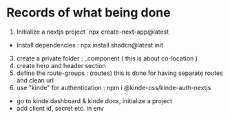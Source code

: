 # Records of what being done

1. Initialize a nextjs project `npx create-next-app@latest

- Install dependencies : npx install shadcn@latest init

3. create a private folder : \_component ( this is about co-location )
4. create hero and header section
5. define the route-groups : (routes) this is done for having separate routes and clean url
6. use "kinde" for authentication : npm i @kinde-oss/kinde-auth-nextjs

- go to kinde dashboard & kinde docs, initialize a project
- add client id, secret etc. in env
